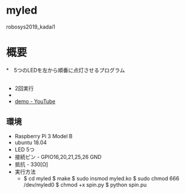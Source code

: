 # myled
robosys2019_kadai1

# 概要
*　5つのLEDを左から順番に点灯させるプログラム

## 
* 2回実行
* 
* [ demo - YouTube](https)

## 環境
* Raspberry Pi 3 Model B
* ubuntu 18.04
* LED 5つ 
* 接続ピン - GPIO16,20,21,25,26 GND
* 抵抗 - 330[Ω]
* 実行方法
  * $ cd myled $ make $ sudo insmod myled.ko $ sudo chmod 666 /dev/myled0 $ chmod +x spin.py $ python spin.pu



